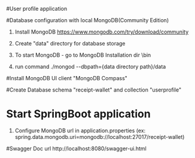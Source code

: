 #User profile application


#Database configuration with local MongoDB(Community Edition)

   1. Install MongoDB https://www.mongodb.com/try/download/community

   2. Create "data" directory for database storage

   3. To start MongoDB - go to MongoDB Installation dir \bin 
 
   4. run command ./mongod --dbpath={data directory path}/data

#Install MongoDB UI client "MongoDB Compass"

#Create Database schema "receipt-wallet" and collection  "userprofile"


# Start SpringBoot application
   1. Configure MongoDB url in application.properties  (ex: spring.data.mongodb.uri=mongodb://localhost:27017/receipt-wallet)


#Swagger Doc url 
    http://localhost:8080/swagger-ui.html